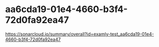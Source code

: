# aa6cda19-01e4-4660-b3f4-72d0fa92ea47
https://sonarcloud.io/summary/overall?id=examly-test_aa6cda19-01e4-4660-b3f4-72d0fa92ea47
